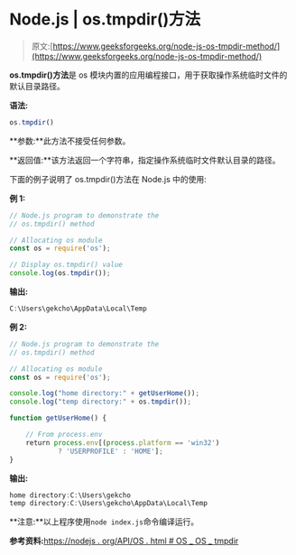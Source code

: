 # Node.js | os.tmpdir()方法

> 原文:[https://www.geeksforgeeks.org/node-js-os-tmpdir-method/](https://www.geeksforgeeks.org/node-js-os-tmpdir-method/)

**os.tmpdir()方法**是 os 模块内置的应用编程接口，用于获取操作系统临时文件的默认目录路径。

**语法:**

```js
os.tmpdir()
```

**参数:**此方法不接受任何参数。

**返回值:**该方法返回一个字符串，指定操作系统临时文件默认目录的路径。

下面的例子说明了 os.tmpdir()方法在 Node.js 中的使用:

**例 1:**

```js
// Node.js program to demonstrate the    
// os.tmpdir() method 

// Allocating os module
const os = require('os');

// Display os.tmpdir() value
console.log(os.tmpdir());
```

**输出:**

```js
C:\Users\gekcho\AppData\Local\Temp

```

**例 2:**

```js
// Node.js program to demonstrate the    
// os.tmpdir() method 

// Allocating os module
const os = require('os');

console.log("home directory:" + getUserHome());
console.log("temp directory:" + os.tmpdir());

function getUserHome() {

    // From process.env
    return process.env[(process.platform == 'win32')
            ? 'USERPROFILE' : 'HOME'];
}
```

**输出:**

```js
home directory:C:\Users\gekcho
temp directory:C:\Users\gekcho\AppData\Local\Temp

```

**注意:**以上程序使用`node index.js`命令编译运行。

**参考资料:**[https://nodejs . org/API/OS . html # OS _ OS _ tmpdir](https://nodejs.org/api/os.html#os_os_tmpdir)